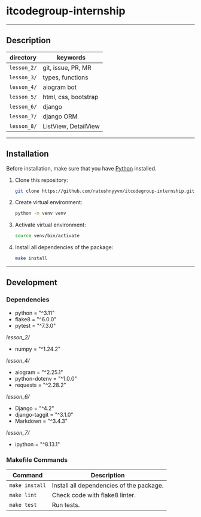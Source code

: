 # itcodegroup-internship

---

## Description

| directory   | keywords             |
|-------------|----------------------|
| `lesson_2/` | git, issue, PR, MR   |
| `lesson_3/` | types, functions     |
| `lesson_4/` | aiogram bot          |
| `lesson_5/` | html, css, bootstrap |
| `lesson_6/` | django               |
| `lesson_7/` | django ORM           |
| `lesson_8/` | ListView, DetailView |

---

## Installation

Before installation, make sure that you have [Python](https://www.python.org/) installed.

1. Clone this repository:
    ``` bash
    git clone https://github.com/ratushnyyvm/itcodegroup-internship.git && cd itcodegroup-internship
    ```

2. Create virtual environment:
   ``` bash
   python -m venv venv
   ```

3. Activate virtual environment:
   ``` bash
   source venv/bin/activate
   ```

4. Install all dependencies of the package:
   ``` bash
   make install
   ```

---

## Development

### Dependencies

- python = "^3.11"
- flake8 = "^6.0.0"
- pytest = "^7.3.0"

_lesson_2/_
- numpy = "^1.24.2"

_lesson_4/_
- aiogram = "^2.25.1"
- python-dotenv = "^1.0.0"
- requests = "^2.28.2"

_lesson_6/_
- Django = "^4.2"
- django-taggit = "^3.1.0"
- Markdown = "^3.4.3"

_lesson_7/_
- ipython = "^8.13.1"




### Makefile Commands

| Command        | Description                              |
|----------------|------------------------------------------|
| `make install` | Install all dependencies of the package. |
| `make lint`    | Check code with flake8 linter.           |
| `make test`    | Run tests.                               |
